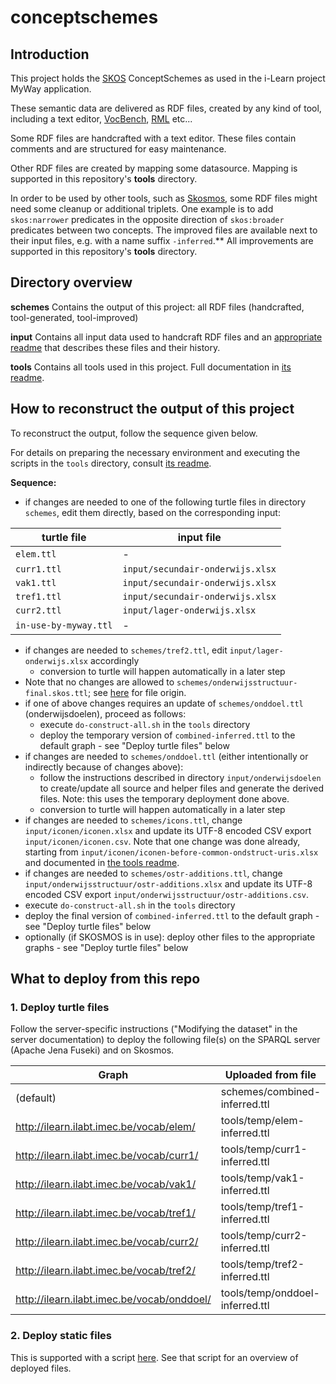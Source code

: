 # conceptschemes

## Introduction

This project holds the [SKOS](https://www.w3.org/2009/08/skos-reference/skos.html) ConceptSchemes as used in the i-Learn project MyWay application.

These semantic data are delivered as RDF files, created by any kind of tool, including a text editor, [VocBench](http://vocbench.uniroma2.it/), [RML](https://rml.io/) etc...

Some RDF files are handcrafted with a text editor. These files contain comments and are structured for easy maintenance.

Other RDF files are created by mapping some datasource.
Mapping is supported in this repository's **tools** directory.

In order to be used by other tools, such as [Skosmos](http://www.skosmos.org/), some RDF files might
need some cleanup or additional triplets. One example is to add `skos:narrower` predicates
in the opposite direction of `skos:broader` predicates between two concepts.
The improved files are available next to their input files, e.g. with a name suffix `-inferred`.**
All improvements are supported in this repository's **tools** directory.

## Directory overview

**schemes**
Contains the output of this project: all RDF files (handcrafted, tool-generated, tool-improved)

**input**
Contains all input data used to handcraft RDF files and an [appropriate readme](input/README.md) that describes these files and their history.

**tools**
Contains all tools used in this project. Full documentation in [its readme](tools/README.md).

## How to reconstruct the output of this project

To reconstruct the output, follow the sequence given below.

For details on preparing the necessary environment and executing the scripts in the `tools` directory, consult [its readme](tools/README.md).

**Sequence:**

- if changes are needed to one of the following turtle files in directory `schemes`, edit them directly, based on the corresponding input:
  
| turtle file           | input file                       |
|-----------------------|----------------------------------|
| `elem.ttl`            | -                                | 
| `curr1.ttl`           | `input/secundair-onderwijs.xlsx` |
| `vak1.ttl`            | `input/secundair-onderwijs.xlsx` |
| `tref1.ttl`           | `input/secundair-onderwijs.xlsx` |
| `curr2.ttl`           | `input/lager-onderwijs.xlsx`     |
| `in-use-by-myway.ttl` | -                                |

- if changes are needed to `schemes/tref2.ttl`, edit `input/lager-onderwijs.xlsx` accordingly
  - conversion to turtle will happen automatically in a later step
- Note that no changes are allowed to `schemes/onderwijsstructuur-final.skos.ttl`; see [here](schemes/README.md) for file origin.
- if one of above changes requires an update of `schemes/onddoel.ttl` (onderwijsdoelen), proceed as follows:
  - execute `do-construct-all.sh` in the `tools` directory
  - deploy the temporary version of `combined-inferred.ttl` to the default graph - see "Deploy turtle files" below
- if changes are needed to `schemes/onddoel.ttl` (either intentionally or indirectly because of changes above):  
  - follow the instructions described in directory `input/onderwijsdoelen` to create/update all source and helper files
    and generate the derived files. Note: this uses the temporary deployment done above.
  - conversion to turtle will happen automatically in a later step
- if changes are needed to `schemes/icons.ttl`, change `input/iconen/iconen.xlsx` and update its UTF-8 encoded CSV export `input/iconen/iconen.csv`.
  Note that one change was done already, starting from `input/iconen/iconen-before-common-ondstruct-uris.xlsx` and documented in [the tools readme](tools/README.md). 
- if changes are needed to `schemes/ostr-additions.ttl`, change `input/onderwijsstructuur/ostr-additions.xlsx` and update its UTF-8 encoded CSV export `input/onderwijsstructuur/ostr-additions.csv`.
- execute `do-construct-all.sh` in the `tools` directory
- deploy the final version of `combined-inferred.ttl` to the default graph - see "Deploy turtle files" below
- optionally (if SKOSMOS is in use): deploy other files to the appropriate graphs - see "Deploy turtle files" below

## What to deploy from this repo

### 1. Deploy turtle files

Follow the server-specific instructions ("Modifying the dataset" in the server documentation) to deploy the following file(s)
on the SPARQL server (Apache Jena Fuseki) and on Skosmos.

| Graph                                               | Uploaded from file                                    | Required? |
|-----------------------------------------------------|-------------------------------------------------------|-----------|
| (default)                                           | schemes/combined-inferred.ttl                         | yes       |
| http://ilearn.ilabt.imec.be/vocab/elem/             | tools/temp/elem-inferred.ttl                          | no        |
| http://ilearn.ilabt.imec.be/vocab/curr1/            | tools/temp/curr1-inferred.ttl                         | no        |
| http://ilearn.ilabt.imec.be/vocab/vak1/             | tools/temp/vak1-inferred.ttl                          | no        |
| http://ilearn.ilabt.imec.be/vocab/tref1/            | tools/temp/tref1-inferred.ttl                         | no        |
| http://ilearn.ilabt.imec.be/vocab/curr2/            | tools/temp/curr2-inferred.ttl                         | no        |
| http://ilearn.ilabt.imec.be/vocab/tref2/            | tools/temp/tref2-inferred.ttl                         | no        |
| http://ilearn.ilabt.imec.be/vocab/onddoel/          | tools/temp/onddoel-inferred.ttl                       | no        |

### 2. Deploy static files

This is supported with a script [here](tools/README.md). See that script for an overview of deployed files.
